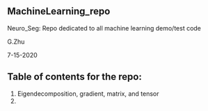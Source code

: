 ## MachineLearning_repo
Neuro_Seg: 
Repo dedicated to all machine learning demo/test code 

G.Zhu

7-15-2020
## Table of contents for the repo: 
1) Eigendecomposition, gradient, matrix, and tensor
2)



